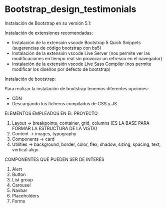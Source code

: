 # Bootstrap_design_testimonials

Instalación de Bootstrap en su versión 5.1:

Instalación de extensiones recomendadas:

- Instalación de la extensión vscode Bootstrap 5 Quick Snippets (sugerencias de código bootstrap con bs5)
- Instalación de la extensión vscode Live Server (nos permite ver las modificaciones en tiempo real sin provocar un refresco en el navegador)
- Instalación de la extensión vscode Live Sass Compiler (nos permite modificar los diseños por defecto de bootstrap)

Instalación de bootstrap:

Para realizar la instalación de bootstrap tenemos diferentes opciones:

- CDN
- Descargando los ficheros compilados de CSS y JS


ELEMENTOS EMPLEADOS EN EL PROYECTO 

1. Layout -> breakpoints, container, grid, columns (ES LA BASE PARA FORMAR LA ESTRUCTURA DE LA VISTA)
2. Content -> images, typography
3. Components -> card
4. Utilities -> background, border, color, flex, shadow, sizing, spacing, text, vertical align

COMPONENTES QUE PUEDEN SER DE INTERÉS

1. Alert
2. Button
3. List group
4. Carousel
5. Navbar
6. Placeholders
7. Forms
